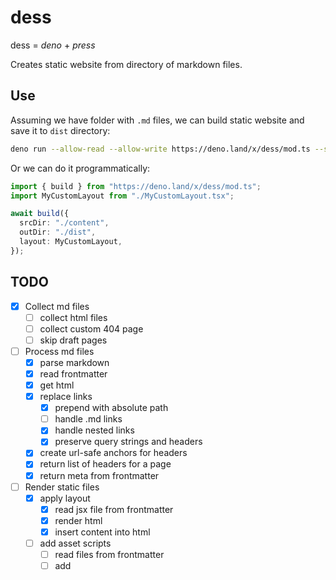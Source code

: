 # dess

dess = _deno_ + _press_

Creates static website from directory of markdown files.

## Use

Assuming we have folder with `.md` files, we can build static website and save it to `dist`
directory:

```sh
deno run --allow-read --allow-write https://deno.land/x/dess/mod.ts --srcDir=./ --outDir=./dist --layout=./Layout.tsx
```

Or we can do it programmatically:

```ts
import { build } from "https://deno.land/x/dess/mod.ts";
import MyCustomLayout from "./MyCustomLayout.tsx";

await build({
  srcDir: "./content",
  outDir: "./dist",
  layout: MyCustomLayout,
});
```

## TODO

- [x] Collect md files
  - [ ] collect html files
  - [ ] collect custom 404 page
  - [ ] skip draft pages
- [ ] Process md files
  - [x] parse markdown
  - [x] read frontmatter
  - [x] get html
  - [x] replace links
    - [x] prepend with absolute path
    - [ ] handle .md links
    - [x] handle nested links
    - [x] preserve query strings and headers
  - [x] create url-safe anchors for headers
  - [x] return list of headers for a page
  - [x] return meta from frontmatter
- [ ] Render static files
  - [x] apply layout
    - [x] read jsx file from frontmatter
    - [x] render html
    - [x] insert content into html
  - [ ] add asset scripts
    - [ ] read files from frontmatter
    - [ ] add <script> to page
    - [ ] copy asset to /dist
  - [x] render final html to file
- [x] Copy to dist/ folder
- [x] copy public files
- [x] HMR
- [ ] RSS
